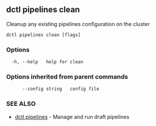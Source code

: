 ## dctl pipelines clean

Cleanup any existing pipelines configuration on the cluster

```
dctl pipelines clean [flags]
```

### Options

```
  -h, --help   help for clean
```

### Options inherited from parent commands

```
      --config string   config file
```

### SEE ALSO

* [dctl pipelines](dctl_pipelines.md)	 - Manage and run draft pipelines

